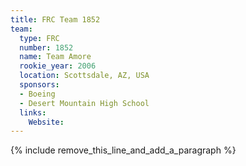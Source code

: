 ```yaml
---
title: FRC Team 1852
team:
  type: FRC
  number: 1852
  name: Team Amore
  rookie_year: 2006
  location: Scottsdale, AZ, USA
  sponsors:
  - Boeing
  - Desert Mountain High School
  links:
    Website:
---
```


{% include remove_this_line_and_add_a_paragraph %}